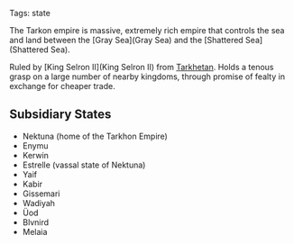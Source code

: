 Tags: state

The Tarkon empire is massive, extremely rich empire that controls the sea and land between the [Gray Sea](Gray Sea) and the [Shattered Sea](Shattered Sea). 

Ruled by [King Selron II](King Selron II) from [Tarkhetan](Tarkhetan). Holds a tenous grasp on a large number of nearby kingdoms, through promise of fealty in exchange for cheaper trade.

## Subsidiary States
- Nektuna (home of the Tarkhon Empire)
- Enymu
- Kerwin
- Estrelle (vassal state of Nektuna)
- Yaif
- Kabir
- Gissemari
- Wadiyah
- Üod
- Blvnird
- Melaia